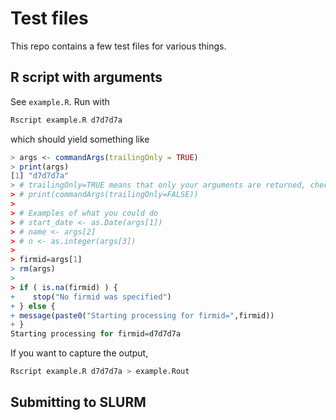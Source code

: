 # Test files

This repo contains a few test files for various things.

## R script with arguments

See `example.R`. Run with

```bash
Rscript example.R d7d7d7a
```

which should yield something like

```R
> args <- commandArgs(trailingOnly = TRUE)
> print(args)
[1] "d7d7d7a"
> # trailingOnly=TRUE means that only your arguments are returned, check:
> # print(commandArgs(trailingOnly=FALSE))
>
> # Examples of what you could do
> # start_date <- as.Date(args[1])
> # name <- args[2]
> # n <- as.integer(args[3])
>
> firmid=args[1]
> rm(args)
>
> if ( is.na(firmid) ) {
+    stop("No firmid was specified")
+ } else {
+ message(paste0("Starting processing for firmid=",firmid))
+ }
Starting processing for firmid=d7d7d7a
```

If you want to capture the output, 

```bash
Rscript example.R d7d7d7a > example.Rout
```

## Submitting to SLURM


